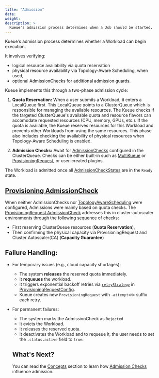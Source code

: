 ```yaml
---
title: "Admission"
date: 
weight: 
description: >
  Kueue's admission process determines when a Job should be started.
---
```


Kueue's admission process determines whether a Workload can begin execution. 

It involves verifying:
- logical resource availability via quota reservation
- physical resource availability via Topology-Aware Scheduling, when used,
- optional AdmissionChecks for additional admission guards.

Kueue implements this through a two-phase admission cycle: 

1. **Quota Reservation:** When a user submits a Workload, it enters a LocalQueue first. This LocalQueue points to a ClusterQueue which is responsible for managing the available resources. The Kueue checks if the targeted ClusterQueue's available quota and resource flavors can accomodate requested resources (CPU, memory, GPUs, etc.). If the quota is available, the Kueue reserves resources for this Workload and prevents other Workloads from using the same resources. This phase also includes checking the availability of physical resources when 
    Topology-Aware Scheduling is enabled.

2. **Admission Checks:** Await for [AdmissionChecks](/docs/concepts/admission_check) configured in the ClusterQueue. Checks can be either built-in such as [MultiKueue](/docs/concepts/multikueue/) or [ProvisioningRequest](/docs/concepts/admission_check/provisioning_request/), or user-created plugins.

The Workload is admitted once all [AdmissionCheckStates](/docs/concepts/admission_check/#admissioncheckstates) are in the `Ready` state.

## [Provisioning AdmissionCheck ](docs/concepts/admission_check/provisioning_request)

When neither AdmissionChecks nor [TopologyAwareScheduling](docs/concepts/topology_aware_scheduling/) were configured, Admissions were mainly based on quota checks. The [ProvisioningRequest AdmissionCheck](/docs/concepts/admission_check/provisioning_request/#provisioningrequestconfig) addresses this in cluster-autoscaler environments through the following sequence of checks:
- First reserving ClusterQueue resources (**Quota Reservation**),
- Then confirming the physical capacity via ProvisioningRequest and Cluster Autoscaler(CA) (**Capacity Guarantee**)


## Failure Handling:

- For temporary issues (e.g., cloud capacity shortages):
  - The system **releases** the reserved quota immediately.
  - It **requeues** the workload.
  - It triggers exponential backoff retries via [`retryStrategy`](/docs/concepts/admission_check/provisioning_request/#retry-strategy) in [ProvisioningRequestConfig](/docs/concepts/admission_check/provisioning_request/#provisioningrequestconfig).
  - Kueue creates new `ProvisioningRequest` with `-attempt<N>` suffix each retry.

- For permanent failures:
  - The system marks the AdmissionCheck as `Rejected`
  - It evicts the Workload.
  - It releases the reserved quota. 
  - It deactivates the Workload and to requeue it, the user needs to set the `.status.active` field to `true`.

  ## What's Next?

  You can read the [Concepts](/docs/concepts) section to learn how [Admission Checks](/docs/concepts/admission_check/) influence admission.
